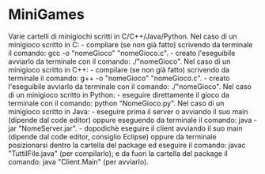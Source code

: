 # MiniGames

Varie cartelli di minigiochi scritti in C/C++/Java/Python.
Nel caso di un minigioco scritto in C:
    - compilare (se non già fatto) scrivendo da terminale il comando: gcc -o "nomeGioco" "nomeGioco.c".
    - creato l'eseguibile avviarlo da terminale con il comando: ./"nomeGioco".
Nel caso di un minigioco scritto in C++:
    - compilare (se non già fatto) scrivendo da terminale il comando: g++ -o "nomeGioco" "nomeGioco.c".
    - creato l'eseguibile avviarlo da terminale con il comando: ./"nomeGioco".
Nel caso di un minigioco scritto in Python:
    - eseguire direttamente il gioco da terminale con il comando: python "NomeGioco.py".
Nel caso di un minigioco scritto in Java:
    - eseguire prima il server o avviando il suo main (dipende dal code editor) oppure eseguendo da terminale il comando: java -jar "NomeServer.jar".
    - dopodichè eseguire il client avviando il suo main (dipende dal code editor, consiglio Eclipse) oppure da terminale posizionarsi dentro la cartella del package ed eseguire  il comando: javac "TuttiIFile.java" (per compilarlo); e da fuori la cartella del package il comando: java "Client.Main" (per avviarlo).

